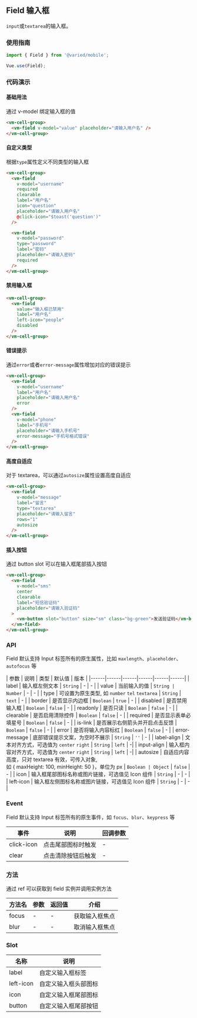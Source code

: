 ## Field 输入框

`input`或`textarea`的输入框。

### 使用指南
``` javascript
import { Field } from '@varied/mobile';

Vue.use(Field);
```

### 代码演示

#### 基础用法
通过 v-model 绑定输入框的值

```html
<vm-cell-group>
  <vm-field v-model="value" placeholder="请输入用户名" />
</vm-cell-group>
```

#### 自定义类型
根据`type`属性定义不同类型的输入框

```html
<vm-cell-group>
  <vm-field
    v-model="username"
    required
    clearable
    label="用户名"
    icon="question"
    placeholder="请输入用户名"
    @click-icon="$toast('question')"
  />

  <vm-field
    v-model="password"
    type="password"
    label="密码"
    placeholder="请输入密码"
    required
  />
</vm-cell-group>
```

#### 禁用输入框

```html
<vm-cell-group>
  <vm-field
    value="输入框已禁用"
    label="用户名"
    left-icon="people"
    disabled
  />
</vm-cell-group>
```

#### 错误提示
通过`error`或者`error-message`属性增加对应的错误提示

```html
<vm-cell-group>
  <vm-field
    v-model="username"
    label="用户名"
    placeholder="请输入用户名"
    error
  />
  <vm-field
    v-model="phone"
    label="手机号"
    placeholder="请输入手机号"
    error-message="手机号格式错误"
  />
</vm-cell-group>
```

#### 高度自适应
对于 textarea，可以通过`autosize`属性设置高度自适应

```html
<vm-cell-group>
  <vm-field
    v-model="message"
    label="留言"
    type="textarea"
    placeholder="请输入留言"
    rows="1"
    autosize
  />
</vm-cell-group>
```

#### 插入按钮
通过 button slot 可以在输入框尾部插入按钮

```html
<vm-cell-group>
  <vm-field
    v-model="sms"
    center
    clearable
    label="短信验证码"
    placeholder="请输入验证码"
  >
    <vm-button slot="button" size="sm" class="bg-green">发送验证码</vm-button>
  </vm-field>
</vm-cell-group>
```

### API

Field 默认支持 Input 标签所有的原生属性，比如 `maxlength`、`placeholder`、`autofocus` 等

| 参数 | 说明 | 类型 | 默认值 | 版本 |
|------|------|------|------|------|------|
| label | 输入框左侧文本 | `String` | - | - |
| value | 当前输入的值 | `String | Number` | - | - |
| type | 可设置为原生类型, 如 `number` `tel` `textarea` | `String` | `text` | - |
| border | 是否显示内边框 | `Boolean` | `true` | - |
| disabled | 是否禁用输入框 | `Boolean` | `false` | - |
| readonly | 是否只读 | `Boolean` | `false` | - |
| clearable | 是否启用清除控件 | `Boolean` | `false` | - |
| required | 是否显示表单必填星号 | `Boolean` | `false` | - |
| is-link | 是否展示右侧箭头并开启点击反馈 | `Boolean` | `false` | - |
| error | 是否将输入内容标红 | `Boolean` | `false` | - |
| error-message | 底部错误提示文案，为空时不展示 | `String` | `''` | - |
| label-align | 文本对齐方式，可选值为 `center` `right` | `String` | `left` | -|
| input-align | 输入框内容对齐方式，可选值为 `center` `right` | `String` | `left` | -|
| autosize | 自适应内容高度，只对 textarea 有效，可传入对象,<br>如 { maxHeight: 100, minHeight: 50 }，单位为 px | `Boolean | Object` | `false` | - |
| icon | 输入框尾部图标名称或图片链接，可选值见 Icon 组件 | `String` | - | - |
| left-icon | 输入框左侧图标名称或图片链接，可选值见 Icon 组件 | `String` | - | - |

### Event

Field 默认支持 Input 标签所有的原生事件，如 `focus`、`blur`、`keypress` 等

| 事件 | 说明 | 回调参数 |
|------|------|------|
| click-icon | 点击尾部图标时触发 | - |
| clear | 点击清除按钮后触发 | - |

### 方法

通过 ref 可以获取到 field 实例并调用实例方法

| 方法名 | 参数 | 返回值 | 介绍 |
|------|------|------|------|
| focus | - | - | 获取输入框焦点 |
| blur | - | - | 取消输入框焦点 |

### Slot

| 名称 | 说明 |
|------|------|
| label | 自定义输入框标签 |
| left-icon | 自定义输入框头部图标 |
| icon | 自定义输入框尾部图标 |
| button | 自定义输入框尾部按钮 |
